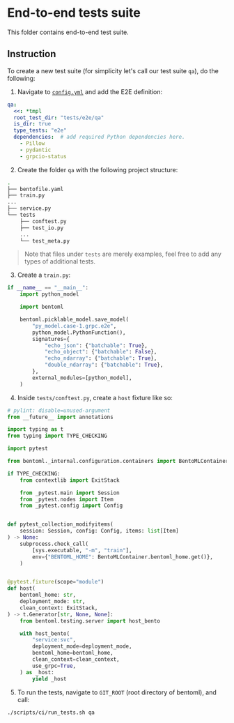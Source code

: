 # End-to-end tests suite

This folder contains end-to-end test suite.

## Instruction

To create a new test suite (for simplicity let's call our test suite `qa`), do the following:

1. Navigate to [`config.yml`](../../scripts/ci/config.yml) and add the E2E definition:

```yaml
qa:
  <<: *tmpl
  root_test_dir: "tests/e2e/qa"
  is_dir: true
  type_tests: "e2e"
  dependencies:  # add required Python dependencies here.
    - Pillow
    - pydantic
    - grpcio-status
```

2. Create the folder `qa` with the following project structure:

```bash
.
├── bentofile.yaml
├── train.py
...
├── service.py
└── tests
    ├── conftest.py
    ├── test_io.py
    ...
    └── test_meta.py
```

> Note that files under `tests` are merely examples, feel free to add any types of
> additional tests.

3. Create a `train.py`:

```python
if __name__ == "__main__":
    import python_model

    import bentoml

    bentoml.picklable_model.save_model(
        "py_model.case-1.grpc.e2e",
        python_model.PythonFunction(),
        signatures={
            "echo_json": {"batchable": True},
            "echo_object": {"batchable": False},
            "echo_ndarray": {"batchable": True},
            "double_ndarray": {"batchable": True},
        },
        external_modules=[python_model],
    )
```

4. Inside `tests/conftest.py`, create a `host` fixture like so:

```python
# pylint: disable=unused-argument
from __future__ import annotations

import typing as t
from typing import TYPE_CHECKING

import pytest

from bentoml._internal.configuration.containers import BentoMLContainer

if TYPE_CHECKING:
    from contextlib import ExitStack

    from _pytest.main import Session
    from _pytest.nodes import Item
    from _pytest.config import Config


def pytest_collection_modifyitems(
    session: Session, config: Config, items: list[Item]
) -> None:
    subprocess.check_call(
        [sys.executable, "-m", "train"],
        env={"BENTOML_HOME": BentoMLContainer.bentoml_home.get()},
    )


@pytest.fixture(scope="module")
def host(
    bentoml_home: str,
    deployment_mode: str,
    clean_context: ExitStack,
) -> t.Generator[str, None, None]:
    from bentoml.testing.server import host_bento

    with host_bento(
        "service:svc",
        deployment_mode=deployment_mode,
        bentoml_home=bentoml_home,
        clean_context=clean_context,
        use_grpc=True,
    ) as _host:
        yield _host
```

5. To run the tests, navigate to `GIT_ROOT` (root directory of bentoml), and call:

```bash
./scripts/ci/run_tests.sh qa
```
